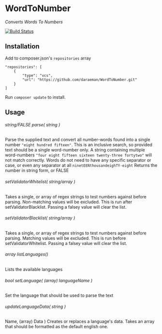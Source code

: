 # WordToNumber

*Converts Words To Numbers*

[![Build Status](https://travis-ci.org/daraeman/WordToNumber.png?branch=master)](https://travis-ci.org/daraeman/WordToNumber)

## Installation

Add to composer.json's `repositories` array

    "repositories": [
        {
            "type": "vcs",
            "url": "https://github.com/daraeman/WordToNumber.git"
        }
    ]

Run `composer update` to install.

## Usage

###### _string/FALSE_ parse( string )
Parse the supplied text and convert all number-words found into a single number `"eight hundred fifteen"`.
This is an inclusive search, so provided text should be a single word-number only.
A string containing multiple word-numbers `"four eight fifteen sixteen twenty-three fortytwo"` will not match correctly. Words do not need to have any specific separator or case, or even any separator at all `ninetEENthousandeighTY-eight`
Returns the number in string form, or FALSE

###### setValidatorWhitelist( string/array )
Takes a single, or array of regex strings to test numbers against before parsing. Non-matching values will be excluded. This is run after setValidatorBlacklist. Passing a falsey value will clear the list.

###### setValidatorBlacklist( string/array )
Takes a single, or array of regex strings to test numbers against before parsing. Matching values will be excluded. This is run before setValidatorWhitelist. Passing a falsey value will clear the list.

###### _array_ listLanguages()
Lists the available languages

###### _bool_ setLanguage( (array) languageName )
Set the language that should be used to parse the text

###### updateLanguageData( string )
Name, (array) Data ) Creates or replaces a language's data. Takes an array that should be formatted as the default english one.
